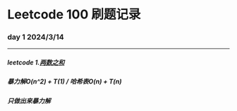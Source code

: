 Leetcode 100 刷题记录
=====
### day 1 2024/3/14 
-----
##### leetcode 1.[两数之和](https://leetcode.cn/problems/two-sum/description/?envType=study-plan-v2&envId=top-100-liked)
##### 暴力解O(n^2) + T(1)  / 哈希表O(n) + T(n)
##### 只做出来暴力解
